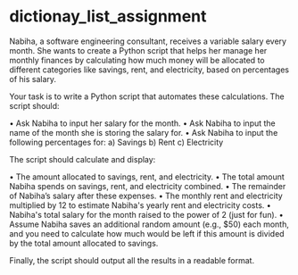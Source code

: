 # dictionay_list_assignment
Nabiha, a software engineering consultant, receives a variable salary every month. She wants to create a Python script that helps her manage her monthly finances by calculating how much money will be allocated to different categories like savings, rent, and electricity, based on percentages of his salary.

Your task is to write a Python script that automates these calculations. The script should:


• Ask Nabiha to input her salary for the month.
• Ask Nabiha to input the name of the month she is storing the salary for.
• Ask Nabiha to input the following percentages for: a) Savings b) Rent c) Electricity

The script should calculate and display:


• The amount allocated to savings, rent, and electricity.
• The total amount Nabiha spends on savings, rent, and electricity combined.
• The remainder of Nabiha’s salary after these expenses.
• The monthly rent and electricity multiplied by 12 to estimate Nabiha's yearly rent and electricity costs.
• Nabiha's total salary for the month raised to the power of 2 (just for fun).
• Assume Nabiha saves an additional random amount (e.g., $50) each month, and you need to calculate how much would be left if this amount is divided by the total amount allocated to savings. 

Finally, the script should output all the results in a readable format.
